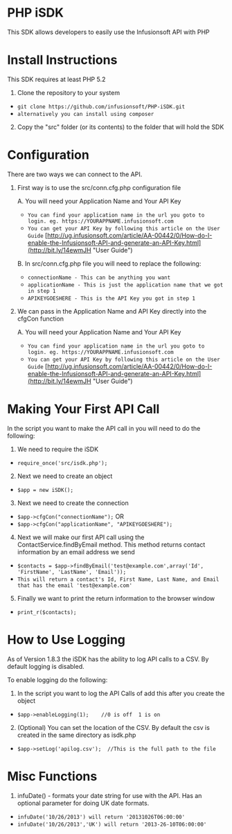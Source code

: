 PHP iSDK
==================
This SDK allows developers to easily use the Infusionsoft API with PHP

Install Instructions
==================

This SDK requires at least PHP 5.2

1. Clone the repository to your system
 - ```git clone https://github.com/infusionsoft/PHP-iSDK.git```
 - ```alternatively you can install using composer```
2. Copy the "src" folder (or its contents) to the folder that will hold the SDK

Configuration
==================

There are two ways we can connect to the API.

1. First way is to use the src/conn.cfg.php configuration file

    A. You will need your Application Name and Your API Key
     - ```You can find your application name in the url you goto to login. eg. https://YOURAPPNAME.infusionsoft.com```
     - ```You can get your API Key by following this article on the User Guide``` [http://ug.infusionsoft.com/article/AA-00442/0/How-do-I-enable-the-Infusionsoft-API-and-generate-an-API-Key.html](http://bit.ly/14ewmJH "User Guide")

    B. In src/conn.cfg.php file you will need to replace the following:
     - ```connectionName - This can be anything you want```
     - ```applicationName - This is just the application name that we got in step 1```
     - ```APIKEYGOESHERE - This is the API Key you got in step 1```

2. We can pass in the Application Name and API Key directly into the cfgCon function

    A. You will need your Application Name and Your API Key
     - ```You can find your application name in the url you goto to login. eg. https://YOURAPPNAME.infusionsoft.com```
     - ```You can get your API Key by following this article on the User Guide``` [http://ug.infusionsoft.com/article/AA-00442/0/How-do-I-enable-the-Infusionsoft-API-and-generate-an-API-Key.html](http://bit.ly/14ewmJH "User Guide")

Making Your First API Call
==================

In the script you want to make the API call in you will need to do the following:

1. We need to require the iSDK
 - ```require_once('src/isdk.php');```
2. Next we need to create an object
 - ```$app = new iSDK();```
3. Next we need to create the connection
 - ```$app->cfgCon("connectionName");```
OR
 - ```$app->cfgCon("applicationName", "APIKEYGOESHERE");```
4. Next we will make our first API call using the ContactService.findByEmail method. This method returns contact information by an email address we send
 - ```$contacts = $app->findByEmail('test@example.com',array('Id', 'FirstName', 'LastName', 'Email'));```
 - ```This will return a contact's Id, First Name, Last Name, and Email that has the email 'test@example.com'```
5. Finally we want to print the return information to the browser window
 - ```print_r($contacts);```

How to Use Logging
==================

As of Version 1.8.3 the iSDK has the ability to log API calls to a CSV. By default logging is disabled.

To enable logging do the following:

1. In the script you want to log the API Calls of add this after you create the object
 - ```$app->enableLogging(1);    //0 is off  1 is on```
2. (Optional) You can set the location of the CSV. By default the csv is created in the same directory as isdk.php
 - ```$app->setLog('apilog.csv');  //This is the full path to the file```

Misc Functions
==================

1. infuDate() - formats your date string for use with the API. Has an optional parameter for doing UK date formats.
 - ```infuDate('10/26/2013') will return '20131026T06:00:00'```
 - ```infuDate('10/26/2013','UK') will return '2013-26-10T06:00:00'```

